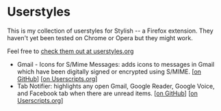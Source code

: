 Userstyles
===========

This is my collection of userstyles for Stylish -- a Firefox extension. They haven't yet been tested on Chrome or Opera but they might work.

Feel free to [check them out at userstyles.org](http://userstyles.org/users/1866)

- Gmail - Icons for S/Mime Messages: adds icons to messages in Gmail which have been digitally signed or encrypted using S/MIME. [[on GitHub](https://github.com/jasonkarns/userstyles/tree/master/gmail_smime_icons)] [[on Userscripts.org](http://userstyles.org/styles/14323)]
- Tab Notifier: highlights any open Gmail, Google Reader, Google Voice, and Facebook tab when there are unread items. [[on GitHub](https://github.com/jasonkarns/userstyles/tree/master/tab_notifier)] [[on Userscripts.org](http://userstyles.org/styles/14571)]
